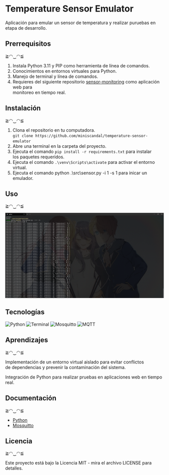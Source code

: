 # Temperature Sensor Emulator

Aplicación para emular un sensor de temperatura y realizar puruebas en  
etapa de desarrollo.

## Prerrequisitos

≧◠‿◠≦

1. Instala Python 3.11 y PIP como herramienta de línea de comandos.
2. Conocimientos en entornos virtuales para Python.
3. Manejo de terminal y línea de comandos.
4. Requieres del siguiente repositorio
   [sensor-monitoring](https://github.com/miniscandal/sensor-monitoring) como aplicación web para  
   monitoreo en tiempo real.

## Instalación

≧◠‿◠≦

1. Clona el repositorio en tu computadora.  
   `git clone https://github.com/miniscandal/temperature-sensor-emulator`  
2. Abre una terminal en la carpeta del proyecto.
3. Ejecuta el comando `pip install -r requirements.txt` para instalar  
   los paquetes requeridos.
4. Ejecuta el comando `.\venv\Scripts\activate` para activar el entorno virtual.
5. Ejecuta el comando python .\src\sensor.py -i 1 -s 1 para inicar un emulador.

## Uso

≧◠‿◠≦

<img src="./docs/pictures/terminal-capture-01-min.png" width="540">

## Tecnologías
![Python](https://img.shields.io/badge/Python-%233776AB.svg?style=for-the-badge&logo=python&logoColor=white)
![Terminal](https://img.shields.io/badge/Terminal-%23000000.svg?style=for-the-badge)
![Mosquitto](https://img.shields.io/badge/Mosquitto-%233C5280.svg?style=for-the-badge)
![MQTT](https://img.shields.io/badge/MQTT-%23007ACC.svg?style=for-the-badge&logo=MQTT&logoColor=white)

## Aprendizajes

≧◠‿◠≦

Implementación de un entorno virtual aislado para evitar conflictos  
de dependencias y prevenir la contaminación del sistema.

Integración de Python para realizar pruebas en aplicaciones web en tiempo real.

## Documentación

≧◠‿◠≦

* [Python](https://www.python.org/)
* [Mosquitto](https://mosquitto.org/)

## Licencia

≧◠‿◠≦

Este proyecto está bajo la Licencia MIT - mira el archivo LICENSE para detalles.